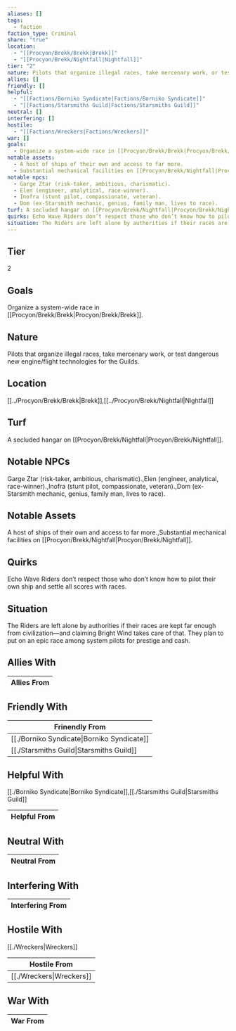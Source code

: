 ```yaml
---
aliases: []
tags:
  - faction
faction_type: Criminal
share: "true"
location:
  - "[[Procyon/Brekk/Brekk|Brekk]]"
  - "[[Procyon/Brekk/Nightfall|Nightfall]]"
tier: "2"
nature: Pilots that organize illegal races, take mercenary work, or test dangerous new engine/flight technologies for the Guilds.
allies: []
friendly: []
helpful:
  - "[[Factions/Borniko Syndicate|Factions/Borniko Syndicate]]"
  - "[[Factions/Starsmiths Guild|Factions/Starsmiths Guild]]"
neutral: []
interfering: []
hostile:
  - "[[Factions/Wreckers|Factions/Wreckers]]"
war: []
goals:
  - Organize a system-wide race in [[Procyon/Brekk/Brekk|Procyon/Brekk/Brekk]].
notable assets:
  - A host of ships of their own and access to far more.
  - Substantial mechanical facilities on [[Procyon/Brekk/Nightfall|Procyon/Brekk/Nightfall]].
notable npcs:
  - Garge Ztar (risk-taker, ambitious, charismatic).
  - Elen (engineer, analytical, race-winner).
  - Inofra (stunt pilot, compassionate, veteran).
  - Dom (ex-Starsmith mechanic, genius, family man, lives to race).
turf: A secluded hangar on [[Procyon/Brekk/Nightfall|Procyon/Brekk/Nightfall]].
quirks: Echo Wave Riders don’t respect those who don’t know how to pilot their own ship and settle all scores with races.
situation: The Riders are left alone by authorities if their races are kept far enough from civilization—and claiming Bright Wind takes care of that. They plan to put on an epic race among system pilots for prestige and cash.
---
```

## Tier

2

## Goals

Organize a system-wide race in [[Procyon/Brekk/Brekk|Procyon/Brekk/Brekk]].

## Nature

Pilots that organize illegal races, take mercenary work, or test dangerous new engine/flight technologies for the Guilds.

## Location

[[../Procyon/Brekk/Brekk|Brekk]],[[../Procyon/Brekk/Nightfall|Nightfall]]

## Turf

A secluded hangar on [[Procyon/Brekk/Nightfall|Procyon/Brekk/Nightfall]].

## Notable NPCs

Garge Ztar (risk-taker, ambitious, charismatic).,Elen (engineer, analytical, race-winner).,Inofra (stunt pilot, compassionate, veteran).,Dom (ex-Starsmith mechanic, genius, family man, lives to race).

## Notable Assets

A host of ships of their own and access to far more.,Substantial mechanical facilities on [[Procyon/Brekk/Nightfall|Procyon/Brekk/Nightfall]].

## Quirks

Echo Wave Riders don’t respect those who don’t know how to pilot their own ship and settle all scores with races.

## Situation

The Riders are left alone by authorities if their races are kept far enough from civilization—and claiming Bright Wind takes care of that. They plan to put on an epic race among system pilots for prestige and cash.

## Allies With



| Allies From |
| ----------- |


## Friendly With



| Frinendly From                                       |
| ---------------------------------------------------- |
| [[./Borniko Syndicate\|Borniko Syndicate]] |
| [[./Starsmiths Guild\|Starsmiths Guild]]   |


## Helpful With

[[./Borniko Syndicate|Borniko Syndicate]],[[./Starsmiths Guild|Starsmiths Guild]]

| Helpful From |
| ------------ |


## Neutral With




| Neutral From |
| ------------ |



## Interfering With




| Interfering From |
| ---------------- |



## Hostile With

[[./Wreckers|Wreckers]]


| Hostile From                       |
| ---------------------------------- |
| [[./Wreckers\|Wreckers]] |



## War With



| War From |
| -------- |

